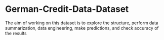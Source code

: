 # German-Credit-Data-Dataset
The aim of working on this dataset is to explore the structure, perform data summarization, data engineering, make predictions, and check accuracy of the results
